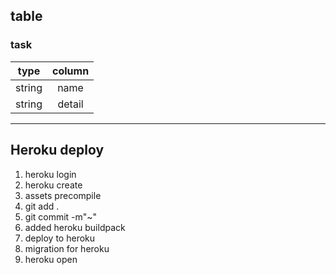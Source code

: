 ## table
### task
| type | column |
| :-: |:-: |
| string | name |
| string | detail |

---
## Heroku deploy
1. heroku login
1. heroku create
1. assets precompile
1. git add .
1. git commit -m"~"
1. added heroku buildpack
1. deploy to heroku
1. migration for heroku
1. heroku open